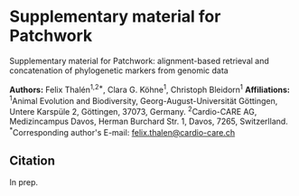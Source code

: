 # Supplementary material for Patchwork

Supplementary material for Patchwork: alignment-based retrieval and concatenation of phylogenetic markers from genomic data

**Authors:** Felix Thalén<sup>1,2*</sup>, Clara G. Köhne<sup>1</sup>, Christoph Bleidorn<sup>1</sup>
**Affiliations:** <sup>1</sup>Animal Evolution and Biodiversity, Georg-August-Universität Göttingen, Untere Karspüle 2, Göttingen, 37073, Germany. 
<sup>2</sup>Cardio-CARE AG, Medizincampus Davos, Herman Burchard Str. 1, Davos, 7265, Switzerlland.
<sup>*</sup>Corresponding author's E-mail: [felix.thalen@cardio-care.ch](mailto:felix.thalen@cardio-care.ch)

## Citation

In prep.
